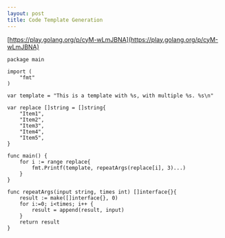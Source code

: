 ```yaml
---
layout: post
title: Code Template Generation
---
```


[https://play.golang.org/p/cyM-wLmJBNA](https://play.golang.org/p/cyM-wLmJBNA)
```
package main

import (
	"fmt"
)

var template = "This is a template with %s, with multiple %s. %s\n"

var replace []string = []string{
	"Item1",
	"Item2",
	"Item3",
	"Item4",
	"Item5",
}

func main() {
	for i := range replace{
		fmt.Printf(template, repeatArgs(replace[i], 3)...)
	}
}

func repeatArgs(input string, times int) []interface{}{
	result := make([]interface{}, 0)
	for i:=0; i<times; i++ {
		result = append(result, input)
	}
	return result
}

```
